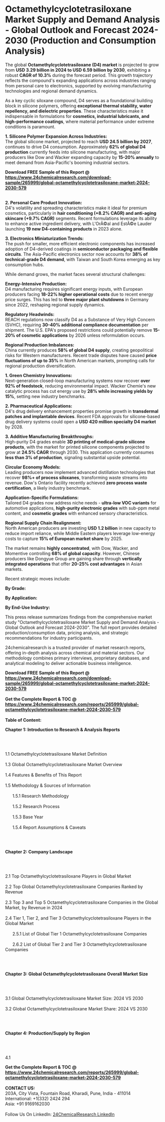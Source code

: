 <h1>Octamethylcyclotetrasiloxane Market Supply and Demand Analysis - Global Outlook and Forecast 2024-2030 (Production and Consumption Analysis)</h1><p>The global <strong>Octamethylcyclotetrasiloxane (D4) market</strong> is projected to grow from <strong>USD 3.29 billion in 2024 to USD 6.59 billion by 2030</strong>, exhibiting a robust <strong>CAGR of 10.3%</strong> during the forecast period. This growth trajectory reflects the compound's expanding applications across industries ranging from personal care to electronics, supported by evolving manufacturing technologies and regional demand dynamics.</p><p>As a key cyclic siloxane compound, D4 serves as a foundational building block in silicone polymers, offering <strong>exceptional thermal stability, water repellency, and dielectric properties</strong>. These characteristics make it indispensable in formulations for <strong>cosmetics, industrial lubricants, and high-performance coatings</strong>, where material performance under extreme conditions is paramount.</p><p><strong>1. Silicone Polymer Expansion Across Industries:</strong><br>
The global silicone market, projected to reach <strong>USD 24.5 billion by 2027</strong>, continues to drive D4 consumption. Approximately <strong>62% of global D4 production</strong> currently feeds into silicone manufacturing, with major producers like Dow and Wacker expanding capacity by <strong>15-20% annually</strong> to meet demand from Asia-Pacific's booming industrial sectors.</p><div><b>Download FREE Sample of this Report @ 
            <a href="https://www.24chemicalresearch.com/download-sample/265999/global-octamethylcyclotetrasiloxane-market-2024-2030-579">
            https://www.24chemicalresearch.com/download-sample/265999/global-octamethylcyclotetrasiloxane-market-2024-2030-579</a></b></div><br><p><strong>2. Personal Care Product Innovation:</strong><br>
D4's volatility and spreading characteristics make it ideal for premium cosmetics, particularly in <strong>hair conditioning (+8.2% CAGR) and anti-aging skincare (+9.7% CAGR)</strong> segments. Recent formulations leverage its ability to enhance active ingredient delivery, with L'OrÃ©al and EstÃ©e Lauder launching <strong>19 new D4-containing products</strong> in 2023 alone.</p><p><strong>3. Electronics Miniaturization Trends:</strong><br>
The push for smaller, more efficient electronic components has increased adoption of D4-derived coatings in <strong>semiconductor packaging and flexible circuits</strong>. The Asia-Pacific electronics sector now accounts for <strong>38% of technical-grade D4 demand</strong>, with Taiwan and South Korea emerging as key consumption hubs.</p><p>While demand grows, the market faces several structural challenges:</p><p><strong>Energy-Intensive Production:</strong><br>
	D4 manufacturing requires significant energy inputs, with European producers facing <strong>18-22% higher operational costs</strong> due to recent energy price surges. This has led to <strong>three major plant shutdowns</strong> in Germany since 2022, reshaping regional supply dynamics.</p><p><strong>Regulatory Headwinds:</strong><br>
	REACH regulations now classify D4 as a Substance of Very High Concern (SVHC), requiring <strong>30-40% additional compliance documentation</strong> per shipment. The U.S. EPA's proposed restrictions could potentially remove <strong>15-20% of cosmetic applications</strong> by 2026 unless reformulation occurs.</p><p><strong>Regional Production Imbalances:</strong><br>
	China currently produces <strong>58% of global D4 supply</strong>, creating geopolitical risks for Western manufacturers. Recent trade disputes have caused <strong>price fluctuations of up to 35%</strong> in North American markets, prompting calls for regional production diversification.</p><p><strong>1. Green Chemistry Innovations:</strong><br>
Next-generation closed-loop manufacturing systems now recover <strong>over 92% of feedstock</strong>, reducing environmental impact. Wacker Chemie's new catalytic process has cut energy use by <strong>28% while increasing yields by 15%</strong>, setting new industry benchmarks.</p><p><strong>2. Pharmaceutical Applications:</strong><br>
D4's drug delivery enhancement properties promise growth in <strong>transdermal patches and implantable devices</strong>. Recent FDA approvals for silicone-based drug delivery systems could open a <strong>USD 420 million specialty D4 market</strong> by 2028.</p><p><strong>3. Additive Manufacturing Breakthroughs:</strong><br>
High-purity D4 grades enable <strong>3D printing of medical-grade silicone products</strong>, with the market for printed silicone components projected to grow at <strong>24.5% CAGR</strong> through 2030. This application currently consumes <strong>less than 3% of production</strong>, signaling substantial upside potential.</p><p><strong>Circular Economy Models:</strong><br>
	Leading producers now implement advanced distillation technologies that recover <strong>98%+ of process siloxanes</strong>, transforming waste streams into revenue. Dow's Ontario facility recently achieved <strong>zero process waste certification</strong>, a likely industry benchmark.</p><p><strong>Application-Specific Formulations:</strong><br>
	Tailored D4 grades now address niche needs - <strong>ultra-low VOC variants</strong> for automotive applications, <strong>high-purity electronic grades</strong> with sub-ppm metal content, and <strong>cosmetic grades</strong> with enhanced sensory characteristics.</p><p><strong>Regional Supply Chain Realignment:</strong><br>
	North American producers are investing <strong>USD 1.2 billion</strong> in new capacity to reduce import reliance, while Middle Eastern players leverage low-energy costs to capture <strong>15% of European market share</strong> by 2025.</p><p>The market remains <strong>highly concentrated</strong>, with Dow, Wacker, and Momentive controlling <strong>68% of global capacity</strong>. However, Chinese producers like Dongyue Group are gaining share through <strong>vertically integrated operations</strong> that offer <strong>20-25% cost advantages</strong> in Asian markets.</p><p>Recent strategic moves include:</p><p><strong>By Grade:</strong></p><p><strong>By Application:</strong></p><p><strong>By End-Use Industry:</strong></p><p>This press release summarizes findings from the comprehensive market study "Octamethylcyclotetrasiloxane Market Supply and Demand Analysis - Global Outlook and Forecast 2024-2030". The full report provides detailed production/consumption data, pricing analysis, and strategic recommendations for industry participants.</p><p>24chemicalresearch is a trusted provider of market research reports, offering in-depth analysis across chemical and material sectors. Our methodology combines primary interviews, proprietary databases, and analytical modeling to deliver actionable business intelligence.</p><div><b>Download FREE Sample of this Report @ 
            <a href="https://www.24chemicalresearch.com/download-sample/265999/global-octamethylcyclotetrasiloxane-market-2024-2030-579">
            https://www.24chemicalresearch.com/download-sample/265999/global-octamethylcyclotetrasiloxane-market-2024-2030-579</a></b></div><br><div><b>Get the Complete Report & TOC @ 
            <a href="https://www.24chemicalresearch.com/reports/265999/global-octamethylcyclotetrasiloxane-market-2024-2030-579">
            https://www.24chemicalresearch.com/reports/265999/global-octamethylcyclotetrasiloxane-market-2024-2030-579</a></b></div><br>
            <b>Table of Content:</b><p><p><strong>Chapter 1: Introduction to Research &amp; Analysis Reports</strong></p><br />
<br />
<p>1.1 Octamethylcyclotetrasiloxane  Market Definition<br /><br />
1.3 Global Octamethylcyclotetrasiloxane  Market Overview<br /><br />
1.4 Features &amp; Benefits of This Report<br /><br />
1.5 Methodology &amp; Sources of Information<br /><br />
&nbsp;&nbsp;&nbsp;&nbsp;&nbsp; 1.5.1 Research Methodology<br /><br />
&nbsp;&nbsp;&nbsp;&nbsp;&nbsp; 1.5.2 Research Process<br /><br />
&nbsp;&nbsp;&nbsp;&nbsp;&nbsp; 1.5.3 Base Year<br /><br />
&nbsp;&nbsp;&nbsp;&nbsp;&nbsp; 1.5.4 Report Assumptions &amp; Caveats</p><br />
<br />
<p><strong>Chapter 2: Company Landscape</strong></p><br />
<br />
<p>2.1 Top Octamethylcyclotetrasiloxane  Players in Global Market<br /><br />
2.2 Top Global Octamethylcyclotetrasiloxane  Companies Ranked by Revenue<br /><br />
2.3 Top 3 and Top 5 Octamethylcyclotetrasiloxane  Companies in the Global Market, by Revenue in 2024<br /><br />
2.4 Tier 1, Tier 2, and Tier 3 Octamethylcyclotetrasiloxane  Players in the Global Market<br /><br />
&nbsp;&nbsp;&nbsp;&nbsp;&nbsp; 2.5.1 List of Global Tier 1 Octamethylcyclotetrasiloxane  Companies<br /><br />
&nbsp;&nbsp;&nbsp;&nbsp;&nbsp; 2.6.2 List of Global Tier 2 and Tier 3 Octamethylcyclotetrasiloxane  Companies</p><br />
<br />
<p><strong>Chapter 3: Global Octamethylcyclotetrasiloxane  Overall Market Size</strong></p><br />
<br />
<p>3.1 Global Octamethylcyclotetrasiloxane  Market Size: 2024 VS 2030<br /><br />
3.2 Global Octamethylcyclotetrasiloxane  Market Share: 2024 VS 2030</p><br />
<br />
<p><strong>Chapter 4: Production/Supply by Region</strong></p><br />
<br />
<p>4.1</p><div><b>Get the Complete Report & TOC @ 
            <a href="https://www.24chemicalresearch.com/reports/265999/global-octamethylcyclotetrasiloxane-market-2024-2030-579">
            https://www.24chemicalresearch.com/reports/265999/global-octamethylcyclotetrasiloxane-market-2024-2030-579</a></b></div><br><b>CONTACT US:</b><br>
            203A, City Vista, Fountain Road, Kharadi, Pune, India - 411014<br>
            International: +1(332) 2424 294<br>
            Asia: +91 9169162030 <br><br>
            Follow Us On LinkedIn: <a href="https://www.linkedin.com/company/24chemicalresearch/">24ChemicalResearch LinkedIn</a>